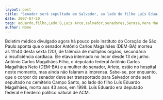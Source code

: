 ```yaml
---
layout: post
title: "Senador será sepultado em Salvador, ao lado do filho Luís Eduardo Magalhães"
date: 2007-07-20
tags: eduardo,filho,Lado B,Luis Arce,salvador,senadores,Serasa,Vera Magalhães
author: None
---
```

Boletim m&eacute;dico divulgado agora h&aacute; pouco pelo Instituto do Cora&ccedil;&atilde;o de S&atilde;o Paulo aponta que o senador Ant&ocirc;nio Carlos Magalh&atilde;es (DEM-BA) morreu &agrave;s 11h40 desta sexta (20), de fal&ecirc;ncia de m&uacute;ltiplos &oacute;rg&atilde;os, secund&aacute;ria a&nbsp;insufici&ecirc;ncia card&iacute;aca. Ele etava internado no Incor desde 13 de junho.
Ant&ocirc;nio Carlos Magalh&atilde;es Filho, o deputado federal Ant&ocirc;nio Carlos Magalh&atilde;es Neto (DEM-BA)&nbsp;e a mulher do senador, Arlete, est&atilde;o no hospital neste momento, mas ainda n&atilde;o falaram &agrave; imprensa.
Sabe-se, por enquanto, que o corpor do senador deve ser transportado para Salvador onde ser&aacute; sepultado no cemit&eacute;rio Campo Santo, ao lado do filho Lu&iacute;s Eduardo Magalh&atilde;es, morto aos 43 anos, em 1998. Lu&iacute;s Eduardo era deputado federal e herdeiro pol&iacute;tico natural de ACM. 